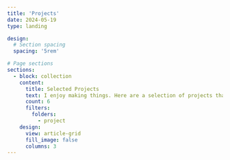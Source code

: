 ```yaml
---
title: 'Projects'
date: 2024-05-19
type: landing

design:
  # Section spacing
  spacing: '5rem'

# Page sections
sections:
  - block: collection
    content:
      title: Selected Projects
      text: I enjoy making things. Here are a selection of projects that I have worked on over the years.
      count: 6
      filters:
        folders:
          - project
    design:
      view: article-grid
      fill_image: false
      columns: 3
---
```

